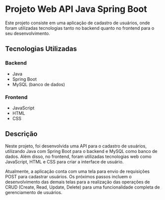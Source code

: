 # Projeto Web API Java Spring Boot

Este projeto consiste em uma aplicação de cadastro de usuários, onde foram utilizadas tecnologias tanto no backend quanto no frontend para o seu desenvolvimento.

## Tecnologias Utilizadas

### Backend

- Java
- Spring Boot
- MySQL (banco de dados)

### Frontend

- JavaScript
- HTML
- CSS

## Descrição

Neste projeto, foi desenvolvida uma API para o cadastro de usuários, utilizando Java com Spring Boot para o backend e MySQL como banco de dados. Além disso, no frontend, foram utilizadas tecnologias web como JavaScript, HTML e CSS para criar a interface de usuário.

Atualmente, a aplicação conta com uma tela para envio de requisições POST para cadastrar usuários. Os próximos passos incluem o desenvolvimento das demais telas para a realização das operações de CRUD (Create, Read, Update, Delete) para uma funcionalidade completa de gerenciamento de usuários.

